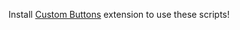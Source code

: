 Install <a href="https://addons.mozilla.org/firefox/addon/custom-buttons/">Custom Buttons</a> extension to use these scripts!